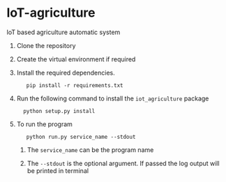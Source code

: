 # IoT-agriculture
IoT based agriculture automatic system

1. Clone the repository


2. Create the virtual environment if required


3. Install the required dependencies.
   ```shell
      pip install -r requirements.txt
   ```


4. Run the following command to install the ``iot_agriculture`` package
    ```shell
      python setup.py install
    ```


5. To run the program
   ```shell
      python run.py service_name --stdout
   ```

   1. The ``service_name`` can be the program name
   
   2. The  ``--stdout`` is the optional argument. If passed the log output will be printed in terminal